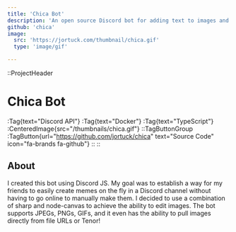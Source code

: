 ```yaml
---
title: 'Chica Bot'
description: 'An open source Discord bot for adding text to images and creating memes.'
github: 'chica'
image: 
  src: 'https://jortuck.com/thumbnail/chica.gif'
  type: 'image/gif'

---
```

::ProjectHeader
# Chica Bot
:Tag{text="Discord API"} :Tag{text="Docker"} :Tag{text="TypeScript"}
:CenteredImage{src="/thumbnails/chica.gif"}
::TagButtonGroup
:TagButton{url="https://github.com/jortuck/chica" text="Source Code" icon="fa-brands fa-github"}
::
::


## About
I created this bot using Discord JS. My goal was to establish a way for my friends to easily create memes on the fly in
a Discord channel without having to go online to manually make them. I decided to use a combination of sharp and
node-canvas to achieve the ability to edit images. The bot supports JPEGs, PNGs, GIFs, and it even has the ability to
pull images directly from file URLs or Tenor!
